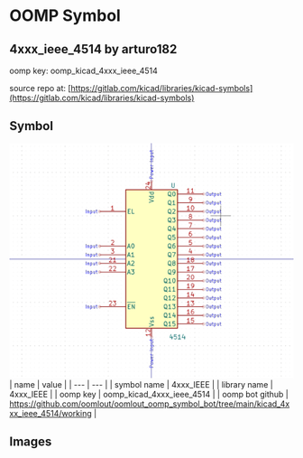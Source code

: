 # OOMP Symbol  
## 4xxx_ieee_4514  by arturo182  
  
oomp key: oomp_kicad_4xxx_ieee_4514  
  
source repo at: [https://gitlab.com/kicad/libraries/kicad-symbols](https://gitlab.com/kicad/libraries/kicad-symbols)  
## Symbol  
  
[![working.png](working_600.png)](working.png)  
| name | value | 
| --- | --- | 
| symbol name | 4xxx_IEEE | 
| library name | 4xxx_IEEE | 
| oomp key | oomp_kicad_4xxx_ieee_4514 | 
| oomp bot github | https://github.com/oomlout/oomlout_oomp_symbol_bot/tree/main/kicad_4xxx_ieee_4514/working | 
## Images  
